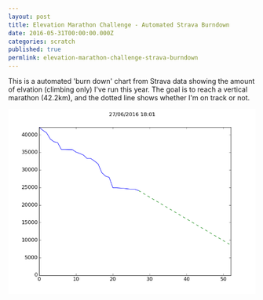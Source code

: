 ```yaml
---
layout: post
title: Elevation Marathon Challenge - Automated Strava Burndown
date: 2016-05-31T00:00:00.000Z
categories: scratch
published: true
permlink: elevation-marathon-challenge-strava-burndown
---
```



This is a automated 'burn down' chart from Strava data showing the amount of elvation (climbing only) I've run this year. The goal is to reach a vertical marathon (42.2km), and the dotted line shows whether I'm on track or not.

<img src="/img/elevation.png"/>
